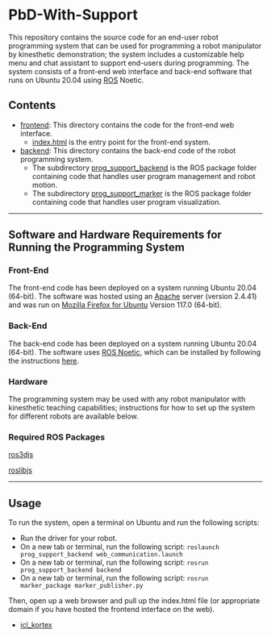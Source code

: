 # PbD-With-Support
This repository contains the source code for an end-user robot programming system that can be used for programming a robot manipulator by kinesthetic demonstration; the system includes a customizable help menu and chat assistant to support end-users during programming. The system consists of a front-end web interface and back-end software that runs on Ubuntu 20.04 using [ROS](https://www.ros.org/) Noetic. 

## Contents
- [frontend](https://github.com/intuitivecomputing/PbD-With-Support/tree/main/frontend): This directory contains the code for the front-end web interface. 
  - [index.html](https://github.com/intuitivecomputing/PbD-With-Support/blob/main/frontend/index.html) is the entry point for the front-end system.
- [backend](https://github.com/intuitivecomputing/PbD-With-Support/tree/main/backend): This directory contains the back-end code of the robot programming system.
  - The subdirectory [prog_support_backend](https://github.com/intuitivecomputing/PbD-With-Support/tree/main/backend/prog_support_backend) is the ROS package folder containing code that handles user program management and robot motion.
  - The subdirectory [prog_support_marker](https://github.com/intuitivecomputing/PbD-With-Support/tree/main/backend/prog_support_marker) is the ROS package folder containing code that handles user program visualization. 
- - - -

## Software and Hardware Requirements for Running the Programming System

### Front-End
The  front-end code has been deployed on a system running Ubuntu 20.04 (64-bit). The software was hosted using an [Apache](https://httpd.apache.org/download.cgi) server (version 2.4.41) and was run on [Mozilla Firefox for Ubuntu](https://www.mozilla.org/en-US/firefox/linux/) Version 117.0 (64-bit).

### Back-End
The back-end code has been deployed on a system running Ubuntu 20.04 (64-bit). The software uses [ROS Noetic](http://wiki.ros.org/noetic), which can be installed by following the instructions [here](http://wiki.ros.org/noetic/Installation).

### Hardware
The programming system may be used with any robot manipulator with kinesthetic teaching capabilities; instructions for how to set up the system for different robots are available below. 

### Required ROS Packages


[ros3djs](https://github.com/RobotWebTools/ros3djs)

[roslibjs](https://github.com/RobotWebTools/roslibjs)

- - - -

## Usage
To run the system, open a terminal on Ubuntu and run the following scripts:
- Run the driver for your robot.
- On a new tab or terminal, run the following script: `roslaunch prog_support_backend web_communication.launch`
- On a new tab or terminal, run the following script: `rosrun prog_support_backend backend`
- On a new tab or terminal, run the following script: `rosrun marker_package marker_publisher.py`

Then, open up a web browser and pull up the index.html file (or appropriate domain if you have hosted the frontend interface on the web).

- [icl_kortex](https://github.com/intuitivecomputing/icl_kortex)

